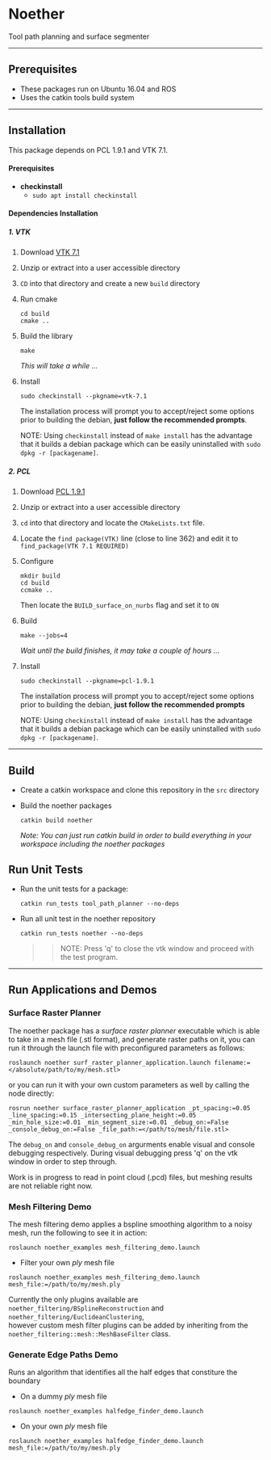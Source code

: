 # Noether

Tool path planning and surface segmenter

---
## Prerequisites
- These packages run on Ubuntu 16.04 and ROS
- Uses the catkin tools build system

---
## Installation

This package depends on PCL 1.9.1 and VTK 7.1.

#### Prerequisites
- **checkinstall**
    - `sudo apt install checkinstall`

#### Dependencies Installation
##### 1. VTK
1. Download [VTK 7.1](https://github.com/Kitware/VTK/archive/v7.1.1.tar.gz)
2. Unzip or extract into a user accessible directory
3. `CD` into that directory and create a new `build` directory
4. Run cmake
    ```
    cd build
    cmake ..
    ```
1. Build the library
    ```
    make
    ```
    _This will take a while ..._
2. Install 
    ```
    sudo checkinstall --pkgname=vtk-7.1
    ```
    The installation process will prompt you to accept/reject some options prior to building the debian, **just follow the recommended prompts**.
    
    NOTE: Using `checkinstall` instead of `make install` has the advantage that it builds a debian package which can be easily uninstalled with `sudo dpkg -r [packagename]`.
    
##### 2. PCL 
1. Download [PCL 1.9.1](https://github.com/PointCloudLibrary/pcl/archive/pcl-1.9.1.tar.gz)
2. Unzip or extract into a user accessible directory
3. `cd` into that directory and locate the `CMakeLists.txt` file.
4. Locate the `find package(VTK)` line (close to line 362) and edit it to `find_package(VTK 7.1 REQUIRED)`
5. Configure
    ```
    mkdir build
    cd build
    ccmake ..
    ```
    Then locate the `BUILD_surface_on_nurbs` flag and set it to `ON`
6. Build
    ```
    make --jobs=4
    ```
    _Wait until the build finishes, it may take a couple of hours ..._
1. Install 
    ```
    sudo checkinstall --pkgname=pcl-1.9.1
    ```
    The installation process will prompt you to accept/reject some options prior to building the debian, **just follow the recommended prompts**
    
    NOTE: Using `checkinstall` instead of `make install` has the advantage that it builds a debian package which can be easily uninstalled with `sudo dpkg -r [packagename]`.

---
## Build
- Create a catkin workspace and clone this repository in the `src` directory
- Build the noether packages
  ```
  catkin build noether
  ```
  
  _Note: You can just run catkin build in order to build everything in your workspace including the noether packages_

## Run Unit Tests
- Run the unit tests for a package:
    ```
    catkin run_tests tool_path_planner --no-deps
    ```
    
- Run all unit test in the noether repository
    ```
    catkin run_tests noether --no-deps
    ```
    >> NOTE: Press 'q' to close the vtk window and proceed with the test program.

---

## Run Applications and Demos
### Surface Raster Planner
The noether package has a *surface raster planner* executable which is able to take in a mesh file (.stl format), and generate raster paths on it, you can run it through the launch file with preconfigured parameters as follows:
```
roslaunch noether surf_raster_planner_application.launch filename:=</absolute/path/to/my/mesh.stl>
```

or you can run it with your own custom parameters as well by calling the node directly:
```
rosrun noether surface_raster_planner_application _pt_spacing:=0.05 _line_spacing:=0.15 _intersecting_plane_height:=0.05 _min_hole_size:=0.01 _min_segment_size:=0.01 _debug_on:=False _console_debug_on:=False _file_path:=</path/to/mesh/file.stl> 
```
The `debug_on` and `console_debug_on` argurments enable visual and console debugging respectively.  During visual debugging press 'q' on the vtk window in order to step through.

Work is in progress to read in point cloud (.pcd) files, but meshing results are not reliable right now.

### Mesh Filtering Demo
The mesh filtering demo applies a bspline smoothing algorithm to a noisy mesh, run the following to see it in action:
```
roslaunch noether_examples mesh_filtering_demo.launch
```

- Filter your own *ply* mesh file
```
roslaunch noether_examples mesh_filtering_demo.launch mesh_file:=/path/to/my/mesh.ply
```

Currently the only plugins available are `noether_filtering/BSplineReconstruction` and `noether_filtering/EuclideanClustering`,  
 however custom mesh filter plugins can be added by inheriting from the `noether_filtering::mesh::MeshBaseFilter` class.

### Generate Edge Paths Demo
Runs an algorithm that identifies all the half edges that constiture the boundary
- On a dummy *ply* mesh file
```
roslaunch noether_examples halfedge_finder_demo.launch
```

- On your own *ply* mesh file
```
roslaunch noether_examples halfedge_finder_demo.launch mesh_file:=/path/to/my/mesh.ply
```


